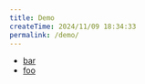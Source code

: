 ```yaml
---
title: Demo
createTime: 2024/11/09 18:34:33
permalink: /demo/
---
```


- [bar](./bar.md)
- [foo](./foo.md)
